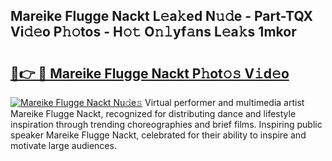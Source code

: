 ## Mareike Flugge Nackt L𝚎a𝚔ed N𝚞𝚍e - Part-TQX Vi𝚍𝚎o P𝚑𝚘tos - H𝚘𝚝 O𝚗𝚕yf𝚊ns L𝚎a𝚔s 1mkor

# <h2><a href="http://kfcdekp.oniu.top/?m=Mareike+Flugge+Nackt">🔗👉 🔴 Mareike Flugge Nackt P𝚑ot𝚘𝚜 V𝚒d𝚎o</a></h2>

[![Mareike Flugge Nackt Nu𝚍e𝚜](https://i.imgur.com/0qMVB7G.gif)](http://kfcdekp.oniu.top/?m=Mareike+Flugge+Nackt)
Virtual performer and multimedia artist Mareike Flugge Nackt, recognized for distributing dance and lifestyle inspiration through trending choreographies and brief films. Inspiring public speaker Mareike Flugge Nackt, celebrated for their ability to inspire and motivate large audiences.  
